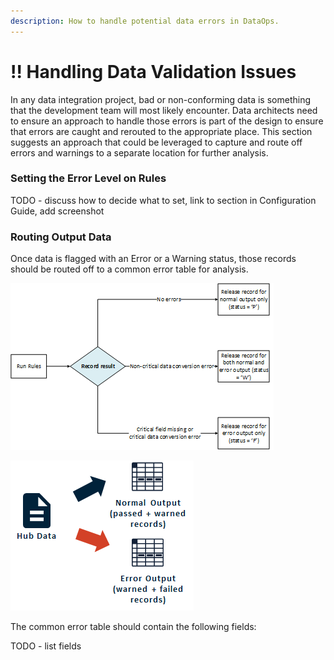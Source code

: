 ```yaml
---
description: How to handle potential data errors in DataOps.
---
```


# !! Handling Data Validation Issues

In any data integration project, bad or non-conforming data is something that the development team will most likely encounter.  Data architects need to ensure an approach to handle those errors is part of the design to ensure that errors are caught and rerouted to the appropriate place.  This section suggests an approach that could be leveraged to capture and route off errors and warnings to a separate location for further analysis.

### Setting the Error Level on Rules

TODO - discuss how to decide what to set, link to section in Configuration Guide, add screenshot

### Routing Output Data

Once data is flagged with an Error or a Warning status, those records should be routed off to a common error table for analysis.

![Logical flow](../.gitbook/assets/image%20%28332%29.png)

![Data flow](../.gitbook/assets/image%20%28331%29.png)

The common error table should contain the following fields:

TODO - list fields

